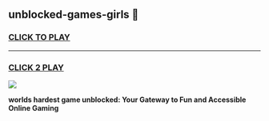 
## unblocked-games-girls 👋
<h3>
<a href="https://premium.freeplayer.one?title=unblocked-games-girls&ref=14F">CLICK TO PLAY</a></h3>
<hr>

<h3>
<a href="https://premium.freeplayer.one?title=unblocked-games-girls&ref=14F">CLICK 2 PLAY</a>
  
</h3>

<a href="https://premium.freeplayer.one?title=unblocked-games-girls&ref=12F/"><img src="https://clearcache.store/games.png"></a>


**worlds hardest game unblocked: Your Gateway to Fun and Accessible Online Gaming**
